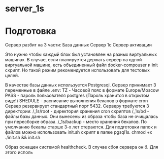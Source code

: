 # server_1s

# Подготовка  
Сервер разбит на 3 части:
База данных
Сервер 1с
Сервер активации

Это нужно чтобы каждый блок был установлен на разных виртуальных машинах. В случае, если планируется держать сервер на одной виртуальной машине, есть объединенный файл docker-compouser и init скрипт. Но такой режим рекомендуется использовать для тестовых целей.

В качестве базы данных используется Postgresql. 
Сервер принимает 3 переменные в файле .env:
TZ - Часовой пояс в формате Europe/Moscow
PASS - пароль пользователя postgres (Пароль хранится в открытом виде!)
SHEDULE - расписание выполнения бекапов в формате cron 
Сервер резервирует стандартный порт 5432.
Серверу требуются 3 директории:
/_1s/root - директория хранения cron скриптов
/_1s/bd - файлы базы данных. Они вынесены из образа чтобы база не очищалась при пересборке образа.
/_1s/backup - место хранения бекапов. По умолчанию бекапы старше 3-х лет стераются.
Для подготовки папок и файлов можно использовать init.sh скрипт в папке pgsql1s.
chmod +x ./init.sh && init.sh

Образ оснащен системой healthcheck. В случае сбоя сервера он б. 
Для этого исполь
